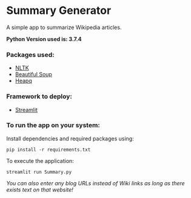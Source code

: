 # Summary Generator
A simple app to summarize Wikipedia articles. 

**Python Version used is: 3.7.4**

### Packages used:
- [NLTK](https://www.nltk.org/) 
- [Beautiful Soup](https://www.crummy.com/software/BeautifulSoup/bs4/doc/)
- [Heapq](https://docs.python.org/3/library/heapq.html)

### Framework to deploy:
- [Streamlit](https://www.streamlit.io/)


### To run the app on your system:

Install dependencies and required packages using:

`pip install -r requirements.txt`

To execute the application:

`streamlit run Summary.py`

*You can also enter any blog URLs instead of Wiki links as long as there exists text on that website!*

